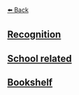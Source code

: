 [⬅️ Back](https://vintagemind.github.io/)

## [Recognition](https://vintagemind.github.io/random/recognition)


## [School related](https://vintagemind.github.io/random/school) 


## [Bookshelf](https://vintagemind.github.io/random/booklist)

